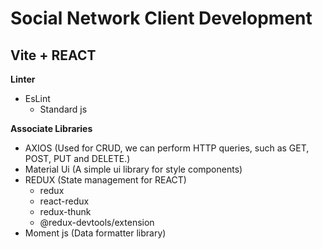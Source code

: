 # Social Network Client Development

## Vite + REACT

**Linter**

- EsLint
  - Standard js

**Associate Libraries**
- AXIOS (Used for CRUD, we can perform HTTP queries, such as GET, POST, PUT and DELETE.) 
- Material Ui (A simple ui library for style components)
- REDUX (State management for REACT)
  - redux
  - react-redux
  - redux-thunk
  - @redux-devtools/extension
- Moment js (Data formatter library) 